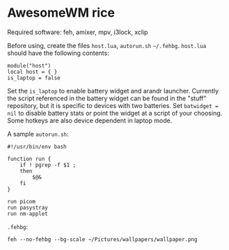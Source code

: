 # AwesomeWM rice
Required software: feh, amixer, mpv, i3lock, xclip

Before using, create the files `host.lua`, `autorun.sh` `~/.fehbg`. `host.lua` should have the following contents:

```
module("host")
local host = { }
is_laptop = false
```

Set the `is_laptop` to enable battery widget and arandr launcher. Currently the script referenced in the battery widget can be found in the "stuff" repository, but it is specific to devices with two batteries. Set `batwidget = nil` to disable battery stats or point the widget at a script of your choosing. Some hotkeys are also device dependent in laptop mode.

A sample `autorun.sh`:

```
#!/usr/bin/env bash

function run {
    if ! pgrep -f $1 ;
    then
        $@&
    fi
}

run picom
run pasystray
run nm-applet
```

`.fehbg`:

```
feh --no-fehbg --bg-scale ~/Pictures/wallpapers/wallpaper.png
```
